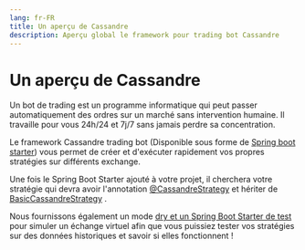 ```yaml
---
lang: fr-FR
title: Un aperçu de Cassandre
description: Aperçu global le framework pour trading bot Cassandre
---
```


# Un aperçu de Cassandre

Un bot de trading est un programme informatique qui peut passer automatiquement des ordres sur un marché sans
intervention humaine. Il travaille pour vous 24h/24 et 7j/7 sans jamais perdre sa concentration.

Le framework Cassandre trading bot (Disponible sous forme
de [Spring boot starter](https://search.maven.org/search?q=g:%22tech.cassandre.trading.bot%22%20AND%20a:%22cassandre-trading-bot-spring-boot-starter%22))
vous permet de créer et d'exécuter rapidement vos propres stratégies sur différents exchange.

Une fois le Spring Boot Starter ajouté à votre projet, il cherchera votre stratégie qui devra avoir
l'annotation [@CassandreStrategy](https://www.javadoc.io/doc/tech.cassandre.trading.bot/cassandre-trading-bot-spring-boot-autoconfigure/latest/tech/cassandre/trading/bot/strategy/CassandreStrategy.html)
et hériter
de [BasicCassandreStrategy](https://www.javadoc.io/doc/tech.cassandre.trading.bot/cassandre-trading-bot-spring-boot-autoconfigure/latest/tech/cassandre/trading/bot/strategy/BasicCassandreStrategy.html)
.

Nous fournissons également un mode [dry et un Spring Boot Starter de test](dry-mode-and-backtesting) pour simuler un échange virtuel afin que vous
puissiez tester vos stratégies sur des données historiques et savoir si elles fonctionnent !